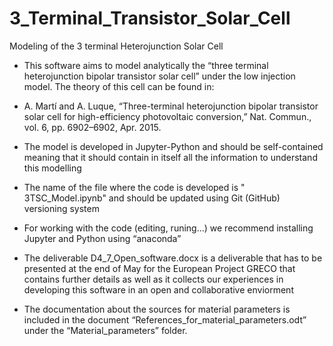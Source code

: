 # 3_Terminal_Transistor_Solar_Cell
 Modeling of the 3 terminal Heterojunction Solar Cell

* This software aims to model analytically the “three terminal heterojunction bipolar transistor solar cell” under the low injection model. The theory of this cell can be found in:

- A. Martí and A. Luque, “Three-terminal heterojunction bipolar transistor solar cell for high-efficiency photovoltaic conversion,” Nat. Commun., vol. 6, pp. 6902–6902, Apr. 2015.

* The model is developed in Jupyter-Python and should be self-contained meaning that it should contain in itself all the information to understand this modelling

* The name of the file where the code is developed is " 3TSC_Model.ipynb" and should be updated using Git  (GitHub) versioning system

* For working with the code (editing, runing…) we recommend installing Jupyter and Python using “anaconda”

* The deliverable D4_7_Open_software.docx is a deliverable that has to be presented at the end of May for the European Project  GRECO that contains further details  as well as it collects our experiences in developing this software in an open and collaborative enviorment

* The documentation about the sources for material parameters is included in the document “References_for_material_parameters.odt” under the “Material_parameters” folder. 
